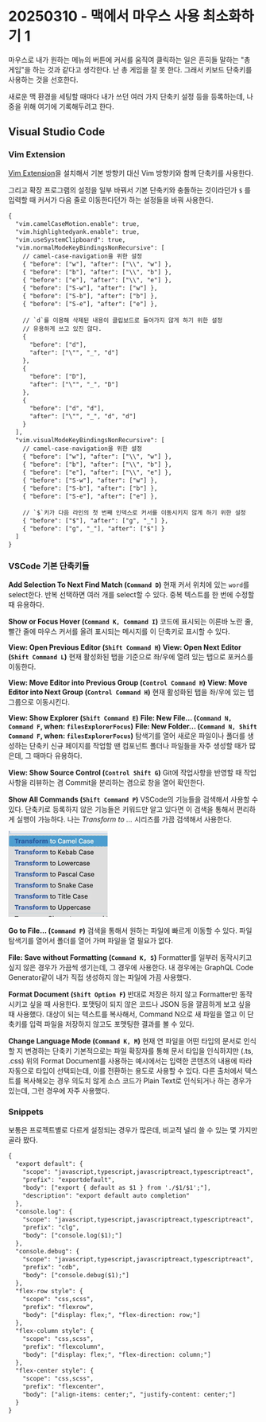 # 20250310 - 맥에서 마우스 사용 최소화하기 1

마우스로 내가 원하는 메뉴의 버튼에 커서를 움직여 클릭하는 일은 흔히들 말하는 "총 게임"을 하는 것과 같다고 생각한다.
난 총 게임을 잘 못 한다. 그래서 키보드 단축키를 사용하는 것을 선호한다.

새로운 맥 환경을 세팅할 때마다 내가 쓰던 여러 가지 단축키 설정 등을 등록하는데, 나중을 위해 여기에 기록해두려고 한다.

## Visual Studio Code

### Vim Extension

[Vim Extension](https://marketplace.visualstudio.com/items?itemName=vscodevim.vim)을 설치해서 기본 방향키 대신 Vim 방향키와 함께 단축키를 사용한다.

그리고 확장 프로그램의 설정을 일부 바꿔서 기본 단축키와 충돌하는 것이라던가
`$` 를 입력할 때 커서가 다음 줄로 이동한다던가 하는 설정들을 바꿔 사용한다.

```jsonc
{
  "vim.camelCaseMotion.enable": true,
  "vim.highlightedyank.enable": true,
  "vim.useSystemClipboard": true,
  "vim.normalModeKeyBindingsNonRecursive": [
    // camel-case-navigation을 위한 설정
    { "before": ["w"], "after": ["\\", "w"] },
    { "before": ["b"], "after": ["\\", "b"] },
    { "before": ["e"], "after": ["\\", "e"] },
    { "before": ["S-w"], "after": ["w"] },
    { "before": ["S-b"], "after": ["b"] },
    { "before": ["S-e"], "after": ["e"] },

    // `d`를 이용해 삭제된 내용이 클립보드로 들어가지 않게 하기 위한 설정
    // 유용하게 쓰고 있진 않다.
    {
      "before": ["d"],
      "after": ["\"", "_", "d"]
    },
    {
      "before": ["D"],
      "after": ["\"", "_", "D"]
    },
    {
      "before": ["d", "d"],
      "after": ["\"", "_", "d", "d"]
    }
  ],
  "vim.visualModeKeyBindingsNonRecursive": [
    // camel-case-navigation을 위한 설정
    { "before": ["w"], "after": ["\\", "w"] },
    { "before": ["b"], "after": ["\\", "b"] },
    { "before": ["e"], "after": ["\\", "e"] },
    { "before": ["S-w"], "after": ["w"] },
    { "before": ["S-b"], "after": ["b"] },
    { "before": ["S-e"], "after": ["e"] },

    // `$`키가 다음 라인의 첫 번째 인덱스로 커서를 이동시키지 않게 하기 위한 설정
    { "before": ["$"], "after": ["g", "_"] },
    { "before": ["g", "_"], "after": ["$"] }
  ]
}
```

### VSCode 기본 단축키들

**Add Selection To Next Find Match (`Command D`)**
현재 커서 위치에 있는 `word`를 select한다. 반복 선택하면 여러 개를 select할 수 있다. 중복 텍스트를 한 번에 수정할 때 유용하다.

**Show or Focus Hover (`Command K, Command I`)**
코드에 표시되는 이른바 노란 줄, 빨간 줄에 마우스 커서를 올려 표시되는 메시지를 이 단축키로 표시할 수 있다.

**View: Open Previous Editor (`Shift Command H`)**
**View: Open Next Editor (`Shift Command L`)**
현재 활성화된 탭을 기준으로 좌/우에 열려 있는 탭으로 포커스를 이동한다.

**View: Move Editor into Previous Group (`Control Command H`)**
**View: Move Editor into Next Group (`Control Command H`)**
현재 활성화된 탭을 좌/우에 있는 탭 그룹으로 이동시킨다.

**View: Show Explorer (`Shift Command E`)**
**File: New File... (`Command N, Command F`, when: `filesExplorerFocus`)**
**File: New Folder... (`Command N, Shift Command F`, when: `filesExplorerFocus`)**
탐색기를 열어 새로운 파일이나 폴더를 생성하는 단축키
신규 페이지를 작업할 땐 컴포넌트 폴더나 파일들을 자주 생성할 때가 많은데, 그 때마다 유용하다.

**View: Show Source Control (`Control Shift G`)**
Git에 작업사항을 반영할 때 작업사항을 리뷰하는 겸
Commit을 분리하는 겸으로 창을 열어 확인한다.

**Show All Commands (`Shift Command P`)**
VSCode의 기능들을 검색해서 사용할 수 있다.
단축키로 등록하지 않은 기능들은 키워드만 알고 있다면 이 검색을 통해서 편리하게 실행이 가능하다.
나는 _Transform to ..._ 시리즈를 가끔 검색해서 사용한다.

<img src="20250310_1.png" alt="transforms to 단축키들 스크린샷" style="width:200px; max-width: 100%;" />

**Go to File... (`Command P`)**
검색을 통해서 원하는 파일에 빠르게 이동할 수 있다.
파일 탐색기를 열어서 폴더를 열어 가며 파일을 열 필요가 없다.

**File: Save without Formatting (`Command K, S`)**
Formatter를 일부러 동작시키고 싶지 않은 경우가 가끔씩 생기는데, 그 경우에 사용한다.
내 경우에는 GraphQL Code Generator같이 내가 직접 생성하지 않는 파일에 가끔 사용했다.

**Format Document (`Shift Option F`)**
반대로 저장은 하지 않고 Formatter만 동작시키고 싶을 때 사용한다.
포맷팅이 되지 않은 코드나 JSON 등을 깔끔하게 보고 싶을 때 사용했다.
대상이 되는 텍스트를 복사해서, Command N으로 새 파일을 열고 이 단축키를 입력
파일을 저장하지 않고도 포맷팅한 결과를 볼 수 있다.

**Change Language Mode (`Command K, M`)**
현재 연 파일을 어떤 타입의 문서로 인식할 지 변경하는 단축키
기본적으로는 파일 확장자를 통해 문서 타입을 인식하지만 (.ts, .css) 위의 Format Document를 사용하는 예시에서는
입력한 콘텐츠의 내용에 따라 자동으로 타입이 선택되는데, 이를 전환하는 용도로 사용할 수 있다.
다른 출처에서 텍스트를 복사해오는 경우 의도치 않게 소스 코드가 Plain Text로 인식되거나 하는 경우가 있는데, 그런 경우에 자주 사용했다.

### Snippets

보통은 프로젝트별로 다르게 설정되는 경우가 많은데, 비교적 널리 쓸 수 있는 몇 가지만 골라 봤다.

```jsonc
{
  "export default": {
    "scope": "javascript,typescript,javascriptreact,typescriptreact",
    "prefix": "exportdefault",
    "body": ["export { default as $1 } from './$1/$1';"],
    "description": "export default auto completion"
  },
  "console.log": {
    "scope": "javascript,typescript,javascriptreact,typescriptreact",
    "prefix": "clg",
    "body": ["console.log($1);"]
  },
  "console.debug": {
    "scope": "javascript,typescript,javascriptreact,typescriptreact",
    "prefix": "cdb",
    "body": ["console.debug($1);"]
  },
  "flex-row style": {
    "scope": "css,scss",
    "prefix": "flexrow",
    "body": ["display: flex;", "flex-direction: row;"]
  },
  "flex-column style": {
    "scope": "css,scss",
    "prefix": "flexcolumn",
    "body": ["display: flex;", "flex-direction: column;"]
  },
  "flex-center style": {
    "scope": "css,scss",
    "prefix": "flexcenter",
    "body": ["align-items: center;", "justify-content: center;"]
  }
}
```
